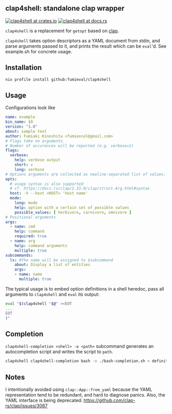 clap4shell: standalone clap wrapper
----

[![clap4shell at crates.io](https://img.shields.io/crates/v/clap4shell.svg)](https://crates.io/crates/clap4shell)
[![clap4shell at docs.rs](https://docs.rs/clap4shell/badge.svg)](https://docs.rs/clap4shell)


`clap4shell` is a replacement for `getopt` based on [clap](https://github.com/clap-rs/clap).

`clap4shell` takes option descriptors as a YAML document from stdin, and parse arguments passed to it, and prints the result which can be `eval`'d. See example.sh for concrete usage.

Installation
----

```sh
nix profile install github:fumieval/clap4shell
```

Usage
----

Configurations look like

```yaml
name: example
bin_name: $0
version: "1.0"
about: sample text
author: Fumiaki Kinoshita <fumiexcel@gmail.com>
# Flags take no arguments.
# Number of occurences will be reported (e.g. verbose=1)
flags:
  verbose:
    help: verbose output
    short: v
    long: verbose
# Options arguments are collected as newline-separated list of values.
opts:
  # usage syntax is also supported
  # cf. https://docs.rs/clap/2.33.0/clap/struct.Arg.html#syntax
  host: -h --host <HOST> 'host name'
  mode:
    long: mode
    help: option with a certain set of possible values
    possible_values: [ herbivore, carnivore, omnivore ]
# Positional arguments
args:
  - name: cmd
    help: command
    required: true
  - name: arg
    help: command arguments
    multiple: true
subcommands:
  ls: #The name will be assigned to $subcommand
    about: Display a list of entities
    args:
    - name: name
      multiple: true
```

The typical usage is to embed option definitions in a shell heredoc, pass all arguments to `clap4shell` and `eval` its output:

```bash
eval "$(clap4shell "$@" <<EOT
...
EOT
)"
```

Completion
----

`clap4shell-completion <shell> -o <path>` subcommand generates an autocompletion script and writes the script to `path`.

```sh
clap4shell clap4shell-completion bash -o ./bash-completion.sh < definition.yaml
```

Notes
----

I intentionally avoided using `clap::App::from_yaml` because the YAML representation tend to be redundant, and hard to diagnose panics.
Also, the YAML interface is being deprecated: https://github.com/clap-rs/clap/issues/3087